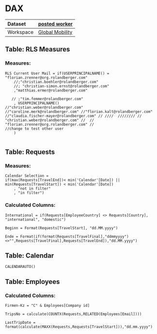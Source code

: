 



# DAX

|Dataset|[posted worker](./../posted-worker.md)|
| :--- | :--- |
|Workspace|[Global Mobility](../../Workspaces/Global-Mobility.md)|

## Table: RLS Measures

### Measures:


```dax
RLS Current User Mail = if(USERPRINCIPALNAME() = "florian.zrenner@org.rolandberger.com"
    //;"christian.boehler@rolandberger.com"
    //; "christian-simon.ernst@rolandberger.com"
    ,"matthias.ermer@rolandberger.com"

   // ;"tim.femmer@rolandberger.com"
    , USERPRINCIPALNAME() 
//"christian.weber@rolandberger.com" //"caroline.merk@rolandberger.com" //"florian.kalt@rolandberger.com" //"claudia.fischer-mayer@rolandberger.com" // ////  //////// // "christian.weber@rolandberger.com" //  // "florian.zrenner@org.rolandberger.com" // 
//change to test other user    
    )


```


## Table: Requests

### Measures:


```dax
Calendar Selection = 
if(max(Requests[TravelEnd])< min('Calendar'[Date]) || min(Requests[TravelStart]) < min('Calendar'[Date])
    , "not in filter"
    , "in filter") 
```


### Calculated Columns:


```dax
International = if(Requests[EmployeeCountry] <> Requests[Country], "international", "domestic")
```



```dax
Beginn = Format(Requests[TravelStart], "dd.MM.yyyy")
```



```dax
Ende = Format(if(format(Requests[TravelFinal],"ddmmyyyy")<>"",Requests[TravelFinal],Requests[TravelEnd]),"dd.MM.yyyy")
```


## Table: Calendar


```dax
CALENDARAUTO()
```


## Table: Employees

### Calculated Columns:


```dax
Firmen-Kz = "C" & Employees[Company id]
```



```dax
TripsNo = calculate(COUNTX(Requests,RELATED(Employees[Email])))
```



```dax
LastTripDate = format(calculate(MAXX(Requests,Requests[TravelStart])),"dd.mm.yyyy")
```

